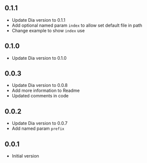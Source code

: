 ## 0.1.1

- Update Dia version to 0.1.1
- Add optional named param `index` to allow set default file in path
- Change example to show `index` use

## 0.1.0

- Update Dia version to 0.1.0

## 0.0.3

- Update Dia version to 0.0.8
- Add more information to Readme
- Updated comments in code

## 0.0.2

- Update Dia version to 0.0.7
- Add named param `prefix`

## 0.0.1

- Initial version
